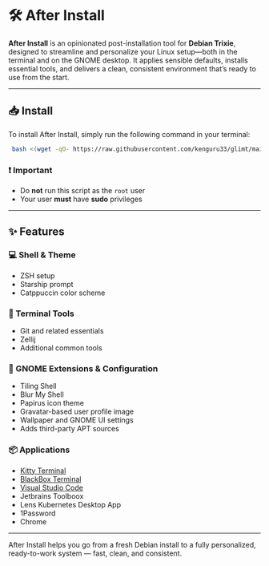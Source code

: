 # 🛠️ After Install

**After Install** is an opinionated post-installation tool for **Debian Trixie**, designed to streamline and personalize your Linux setup—both in the terminal and on the GNOME desktop. It applies sensible defaults, installs essential tools, and delivers a clean, consistent environment that’s ready to use from the start.

---

## 📥 Install

To install After Install, simply run the following command in your terminal:

```bash
 bash <(wget -qO- https://raw.githubusercontent.com/kenguru33/glimt/main/bootstrap.sh)
```

### ❗ Important

- Do **not** run this script as the `root` user
- Your user **must** have **sudo** privileges

---

## ✨ Features

### 💻 Shell & Theme

- ZSH setup
- Starship prompt
- Catppuccin color scheme

### 🧰 Terminal Tools

- Git and related essentials
- Zellij
- Additional common tools

### 🧩 GNOME Extensions & Configuration

- Tiling Shell
- Blur My Shell
- Papirus icon theme
- Gravatar-based user profile image
- Wallpaper and GNOME UI settings
- Adds third-party APT sources

### 📦 Applications

- [Kitty Terminal](https://sw.kovidgoyal.net/kitty/)
- [BlackBox Terminal](https://apps.gnome.org/BlackBox/)
- [Visual Studio Code](https://code.visualstudio.com/)
- Jetbrains Toolboox
- Lens Kubernetes Desktop App
- 1Password
- Chrome 

---

After Install helps you go from a fresh Debian install to a fully personalized, ready-to-work system — fast, clean, and consistent.
